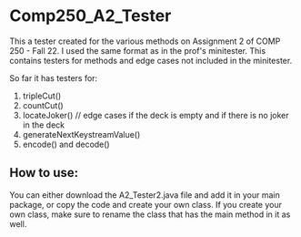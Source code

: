 # Comp250_A2_Tester
This a tester created for the various methods on Assignment 2 of COMP 250 - Fall 22. I used the same format as in the prof's minitester. This contains testers for methods and edge cases not included in the minitester. 

So far it has testers for: 

  1. tripleCut()
  2. countCut()
  3. locateJoker()      // edge cases if the deck is empty and if there is no joker in the deck
  4. generateNextKeystreamValue()
  5. encode() and decode()
  
  ## How to use:
  You can either download the A2_Tester2.java file and add it in your main package, or copy the code and create your own class. If you create your own class, make sure to rename the class that has the main method in it as well. 
